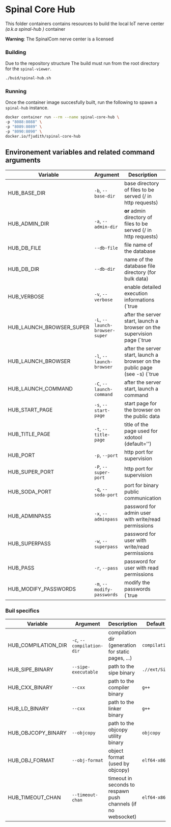 # Spinal Core Hub

This folder containers contains resources to build the local IoT nerve center _(a.k.a spinal-hub )_ container

**Warning**: The SpinalCom nerve center is a licensed 

### Building

Due to the repository structure The build must run from the root directory for the `spinal-viewer`.

```bash
./buid/spinal-hub.sh
```

### Running

Once the container image succesfully built, run the following to spawn a `spinal-hub` instance.

```bash
docker container run --rm --name spinal-core-hub \
-p "8088:8088" \
-p "8089:8089" \
-p "8090:8090" \
docker.io/fjudith/spinal-core-hub
```

## Environement variables and related command arguments

| Variable                 | Argument                       | Description                                                                         | Default value                          |
|--------------------------|--------------------------------|-------------------------------------------------------------------------------------|----------------------------------------|
| HUB_BASE_DIR             | `-b`, `--base-dir`             | base directory of files to be served (/ in http requests)                           | `html`                                 |
| HUB_ADMIN_DIR            | `-a`, `--admin-dir`            | **or** admin directory of files to be served (/ in http requests)                   | `admin`                                |
| HUB_DB_FILE              | `--db-file`                    | file name of the database                                                           | `memory/dump.db`                       |
| HUB_DB_DIR               | `--db-dir`                     | name of the database file directory (for bulk data)                                 | `memory/data.db`                       |
| HUB_VERBOSE              | `-v`, `--verbose`              | enable detailed execution informations (`true|false`)                               | `false`                                |
| HUB_LAUNCH_BROWSER_SUPER | `-L`, `--launch-browser-super` | after the server start, launch a browser on the supervision page (`true|false`)     | `false`                                |
| HUB_LAUNCH_BROWSER       | `-l`, `--launch-browser`       | after the server start, launch a browser on the public page (see -s) (`true|false`) | `false`                                |
| HUB_LAUNCH_COMMAND       | `-C`, `--launch-command`       | after the server start, launch a command                                            | _None_                                 |
| HUB_START_PAGE           | `-s`, `--start-page`           | start page for the browser on the public data                                       | `/`                                    |
| HUB_TITLE_PAGE           | `-t`, `--title-page`           | title of the page used for xdotool (default='')                                     | _None_                                 |
| HUB_PORT                 | `-p`, `--port`                 | http port for supervision                                                           | `8888`                                 |
| HUB_SUPER_PORT           | `-P`, `--super-port`           | http port for supervision                                                           | `8889`                                 |
| HUB_SODA_PORT            | `-q`, `--soda-port`            | port for binary public communication                                                | `8890`                                 |
| HUB_ADMINPASS            | `-x`, `--adminpass`            | password for admin user with write/read permissions                                 | `JHGgcz45JKilmzknzelf65ddDadggftIO98P` |
| HUB_SUPERPASS            | `-w`, `--superpass`            | password for user with write/read permissions                                       | `4YCSeYUzsDG8XSrjqXgkDPrdmJ3fQqHs`     |
| HUB_PASS                 | `-r`, `--pass`                 | password for user with read permissions                                             | `LQv2nm9G2rqMerk23Tav2ufeuRM2K5RG`     |
| HUB_MODIFY_PASSWORDS     | `-m`, `--modify-passwords`     | modify the passwords (`true|false`)                                                 | _n/a_                                  |

### Buil specifics
| Variable                 | Argument                       | Description                                                                         | Default value      |
|--------------------------|--------------------------------|-------------------------------------------------------------------------------------|--------------------|
| HUB_COMPILATION_DIR      | `-c`, `--compilation-dir`      | compilation dir (generation for static pages, ...)                                  | `compilations`     |
| HUB_SIPE_BINARY          | `--sipe-executable`            | path to the sipe binary                                                             | `.//ext/Sipe/sipe` |
| HUB_CXX_BINARY           | `--cxx`                        | path to the compiler binary                                                         | `g++`              |
| HUB_LD_BINARY            | `--cxx`                        | path to the linker binary                                                           | `g++`              |
| HUB_OBJCOPY_BINARY       | `--objcopy`                    | path to the objcopy utility binary                                                  | `objcopy`          |
| HUB_OBJ_FORMAT           | `--obj-format`                 | object format (used by objcopy)                                                     | `elf64-x86-64`     |
| HUB_TIMEOUT_CHAN         | `--timeout-chan`               | timeout in seconds to respawn push channels (if no websocket)                       | `elf64-x86-64`     |
